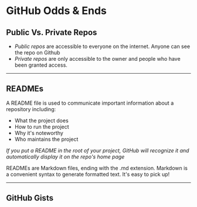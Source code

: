 # GitHub Odds & Ends

## Public Vs. Private Repos

- _Public repos_ are accessible to everyone on the internet. Anyone can see the repo on Github
- _Private repos_ are only accessible to the owner and people who have been granted access.

---

## READMEs

A README file is used to communicate important information about a repository including:

- What the project does
- How to run the project
- Why it's noteworthy
- Who maintains the project

_If you put a README in the root of your project, GitHub will recognize it and automatically display it on the repo's home page_

READMEs are Markdown files, ending with the .md extension. Markdown is a convenient syntax to generate formatted text. It's easy to pick up!

---

## GitHub Gists

